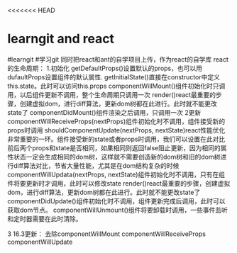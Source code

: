 <<<<<<< HEAD
# learngit and react
>>>>>>>
#learngit
#学习git 同时把react和ant的自学项目上传，作为react的自学库
react的生命周期：
  1.初始化
    getDefaultProps()设置默认的props，也可以用dufaultProps设置组件的默认属性.
    getInitialState()直接在constructor中定义this.state。此时可以访问this.props
    componentWillMount()组件初始化时只调用，以后组件更新不调用，整个生命周期只调用一次
    render()react最重要的步骤，创建虚拟dom，进行diff算法，更新dom树都在此进行。此时就不能更改state了
    componentDidMount()组件渲染之后调用，只调用一次
  2更新
    componentWillReceiveProps(nextProps)组件初始化时不调用，组件接受新的props时调用
    shouldComponentUpdate(nextProps, nextState)react性能优化非常重要的一环。组件接受新的state或者props时调用，我们可以设置在此对比前后两个props和state是否相同，如果相同则返回false阻止更新，因为相同的属性状态一定会生成相同的dom树，这样就不需要创造新的dom树和旧的dom树进行diff算法对比，节省大量性能，尤其是在dom结构复杂的时候
    componentWillUpdata(nextProps, nextState)组件初始化时不调用，只有在组件将要更新时才调用，此时可以修改state
    render()react最重要的步骤，创建虚拟dom，进行diff算法，更新dom树都在此进行。此时就不能更改state了
    componentDidUpdate()组件初始化时不调用，组件更新完成后调用，此时可以获取dom节点。
    componentWillUnmount()组件将要卸载时调用，一些事件监听和定时器需要在此时清除。

3 16.3更新：
去除componentWillMount
    componentWillReceiveProps
   componentWillUpdate
